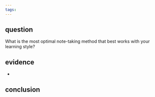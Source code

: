 ```yaml
---
tags:
---
```

## question
What is the most optimal note-taking method that best works with your learning style?
## evidence
- 
## conclusion